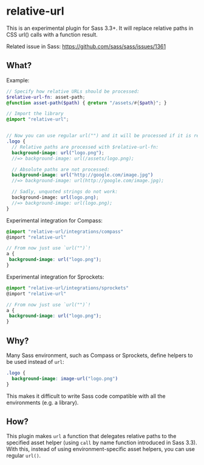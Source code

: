 # relative-url

This is an experimental plugin for Sass 3.3+. It will replace relative paths in CSS url() calls with a function result.

Related issue in Sass: https://github.com/sass/sass/issues/1361

## What?

Example:

```scss
// Specify how relative URLs should be processed:
$relative-url-fn: asset-path;
@function asset-path($path) { @return "/assets/#{$path}"; }

// Import the library
@import "relative-url";


// Now you can use regular url("") and it will be processed if it is relative:
.logo {
  // Relative paths are processed with $relative-url-fn:
  background-image: url("logo.png");
  //=> background-image: url(/assets/logo.png);

  // Absolute paths are not processed:
  background-image: url("http://google.com/image.jpg")
  //=> background-image: url(http://google.com/image.jpg);

  // Sadly, unquoted strings do not work:
  background-image: url(logo.png);
  //=> background-image: url(logo.png);
}
```

Experimental integration for Compass:

```scss
@import "relative-url/integrations/compass"
@import "relative-url"

// From now just use `url("")`!
a {
 background-image: url("logo.png");
}
```

Experimental integration for Sprockets:

```scss
@import "relative-url/integrations/sprockets"
@import "relative-url"

// From now just use `url("")`!
a {
 background-image: url("logo.png");
}
```

## Why?

Many Sass environment, such as Compass or Sprockets, define helpers to be used instead of `url`:

```scss
.logo {
  background-image: image-url("logo.png")
}
```

This makes it difficult to write Sass code compatible with all the environments (e.g. a library).

## How?

This plugin makes `url` a function that delegates relative paths to the specified asset helper (using `call` by name function introduced in Sass 3.3).
With this, instead of using environment-specific asset helpers, you can use regular `url()`.
